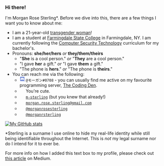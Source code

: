 ### Hi there!

I'm Morgan Rose Sterling\*. Before we dive into this, there are a few things I want you to know about me:
- I am a 21-year-old [transgender woman](https://gender.wikia.org/wiki/Trans_Woman)!
- I am a student at [Farmingdale State College](https://farmingdale.edu/) in Farmingdale, NY. I am currently following the [Computer Security Technology](https://www.farmingdale.edu/curriculum/bs-cst.shtml) curriculum for my bachelor's.
- Pronouns: **she/her/hers** *or* **they/them/theirs**
  - "**She** is a cool person." *or* "**They** are a cool person."
  - "I gave **her** a gift." *or* "I gave **them** a gift."
  - "The phone is **hers**." *or* "The phone is **theirs**."
- You can reach me via the following:
  - <img width="16px" height="16px" src="https://github.com/m-sterling/m-sterling/blob/master/assets/discord.ico?raw=true"> `@モーガン#0708` - you can usually find me active on my favourite programming server, [The Coding Den](https://discord.gg/code).
  - <img width="16px" height="16px" src="https://github.com/m-sterling/m-sterling/blob/master/assets/facebook.ico"> You're cute.
  - <img width="16px" height="16px" src="https://github.com/m-sterling/m-sterling/blob/master/assets/github.ico"> [`m-sterling`](https://github.com/m-sterling) (but you knew that already!)
  - <img width="16px" height="16px" src="https://github.com/m-sterling/m-sterling/blob/master/assets/gmail.ico"> [`morgan.rose.sterling@gmail.com`](mailto:morgan.rose.sterling@gmail.com)
  - <img width="16px" height="16px" src="https://github.com/m-sterling/m-sterling/blob/master/assets/instagram.ico"> [`@morganrosesterling`](https://instagram.com/morganrosesterling)
  - <img width="16px" height="16px" src="https://github.com/m-sterling/m-sterling/blob/master/assets/twitter.ico"> [`@morganrsterling`](https://twitter.com/morganrsterling)

[![My GitHub stats](https://github-readme-stats.vercel.app/api?username=m-sterling&show_icons=true&theme=calm)](https://github.com/anuraghazra/github-readme-stats)

\*Sterling is a surname I use online to hide my real-life identity while still being identifiable throughout the Internet. This is *not* my legal surname nor do I intend for it to ever be.

For more info on how I added this text box to my profile, please check out [this article](https://medium.com/@agrigoletto/74ed6b829e6d) on Medium.
<!--
**m-sterling/m-sterling** is a ✨ _special_ ✨ repository because its `README.md` (this file) appears on your GitHub profile.

Here are some ideas to get you started:

- 🔭 I’m currently working on ...
- 🌱 I’m currently learning ...
- 👯 I’m looking to collaborate on ...
- 🤔 I’m looking for help with ...
- 💬 Ask me about ...
- 📫 How to reach me: ...
- 😄 Pronouns: ...
- ⚡ Fun fact: ...
-->
